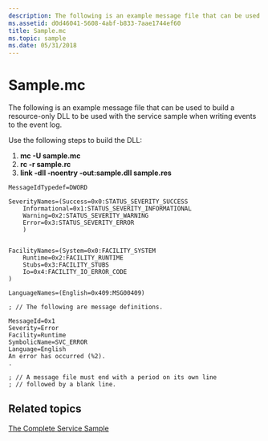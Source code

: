 ```yaml
---
description: The following is an example message file that can be used to build a resource-only DLL to be used with the service sample when writing events to the event log.
ms.assetid: d0d46041-5608-4abf-b833-7aae1744ef60
title: Sample.mc
ms.topic: sample
ms.date: 05/31/2018
---
```


# Sample.mc

The following is an example message file that can be used to build a resource-only DLL to be used with the service sample when writing events to the event log.

Use the following steps to build the DLL:

1.  **mc -U sample.mc**
2.  **rc -r sample.rc**
3.  **link -dll -noentry -out:sample.dll sample.res**

``` syntax
MessageIdTypedef=DWORD

SeverityNames=(Success=0x0:STATUS_SEVERITY_SUCCESS
    Informational=0x1:STATUS_SEVERITY_INFORMATIONAL
    Warning=0x2:STATUS_SEVERITY_WARNING
    Error=0x3:STATUS_SEVERITY_ERROR
    )


FacilityNames=(System=0x0:FACILITY_SYSTEM
    Runtime=0x2:FACILITY_RUNTIME
    Stubs=0x3:FACILITY_STUBS
    Io=0x4:FACILITY_IO_ERROR_CODE
)

LanguageNames=(English=0x409:MSG00409)

; // The following are message definitions.

MessageId=0x1
Severity=Error
Facility=Runtime
SymbolicName=SVC_ERROR
Language=English
An error has occurred (%2).
.

; // A message file must end with a period on its own line
; // followed by a blank line.
```

## Related topics

<dl> <dt>

[The Complete Service Sample](the-complete-service-sample.md)
</dt> </dl>

 

 



